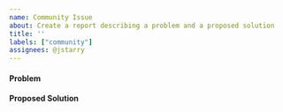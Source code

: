 ```yaml
---
name: Community Issue
about: Create a report describing a problem and a proposed solution
title: ''
labels: ["community"]
assignees: @jstarry
---
```


#### Problem
<!--
  The GitHub issue tracker exists to track issues
  that affect the development of Solana itself.

  If you need technical support using Solana, building
  an app, or running a validator, don't open an issue here.

  Instead, post your question to the Solana Stack Exchange:
  https://solana.stackexchange.com/questions/ask
-->
<!-- If reporting a crash, degraded performance, etc, please include the software version(s) you are using. -->

#### Proposed Solution
